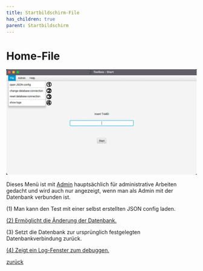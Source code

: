 ```yaml
---
title: Startbildschirm-File
has_children: true
parent: Startbildschirm
---
```

# Home-File

![Home-File](resources/ToolBoxFile.png)

Dieses Menü ist mit [Admin](home-admin.md) hauptsächlich für administrative Arbeiten gedacht und wird auch nur angezeigt, wenn man als Admin mit der Datenbank verbunden ist.

(1) Man kann den Test mit einer selbst erstellten JSON config laden.

[(2) Ermöglicht die Änderung der Datenbank.](home-change-database.md)

(3) Setzt die Datenbank zur ursprünglich festgelegten Datenbankverbindung zurück.

[(4) Zeigt ein Log-Fenster zum debuggen.](home-log.md)

[zurück](toolbox.md)